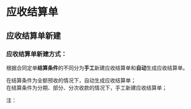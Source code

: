 # 应收结算单

## 应收结算单新建

### 应收结算单新建方式：

根据合同定单**结算条件**的不同分为**手工**新建应收结算单和**自动**生成应收结算单。

在结算条件为全额预收的情况下，自动生成应收结算单；  
在结算条件为分期、部分、分次收款的情况下，手工新建应收结算单；

注：

